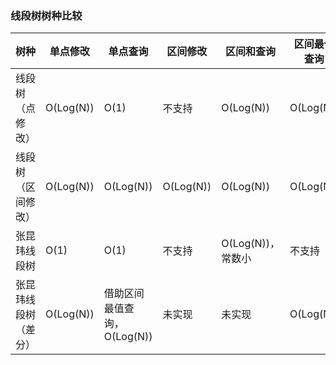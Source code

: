 ### 线段树树种比较

| 树种 | 单点修改 | 单点查询 | 区间修改 | 区间和查询 | 区间最值查询 |
| --- | --- | --- | --- | --- | --- |
| 线段树（点修改） | O(Log(N)) | O(1) | 不支持 | O(Log(N)) | O(Log(N)) |
| 线段树（区间修改） | O(Log(N)) | O(Log(N)) | O(Log(N)) | O(Log(N)) | O(Log(N)) |
| 张昆玮线段树 | O(1) | O(1) | 不支持 | O(Log(N))，常数小 | 不支持 |
| 张昆玮线段树（差分） | O(Log(N)) | 借助区间最值查询，O(Log(N)) | 未实现 | 未实现 | O(Log(N)) |
